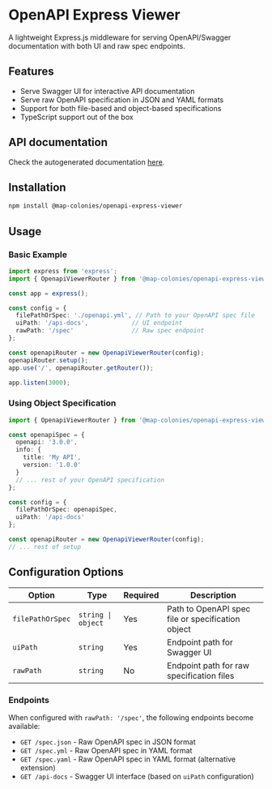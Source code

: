 # OpenAPI Express Viewer

A lightweight Express.js middleware for serving OpenAPI/Swagger documentation with both UI and raw spec endpoints.

## Features

- Serve Swagger UI for interactive API documentation
- Serve raw OpenAPI specification in JSON and YAML formats
- Support for both file-based and object-based specifications
- TypeScript support out of the box

## API documentation
Check the autogenerated documentation [here](https://mapcolonies.github.io/openapi-express-viewer/).


## Installation

```bash
npm install @map-colonies/openapi-express-viewer
```

## Usage

### Basic Example

```typescript
import express from 'express';
import { OpenapiViewerRouter } from '@map-colonies/openapi-express-viewer';

const app = express();

const config = {
  filePathOrSpec: './openapi.yml', // Path to your OpenAPI spec file
  uiPath: '/api-docs',            // UI endpoint
  rawPath: '/spec'                // Raw spec endpoint
};

const openapiRouter = new OpenapiViewerRouter(config);
openapiRouter.setup();
app.use('/', openapiRouter.getRouter());

app.listen(3000);
```

### Using Object Specification

```typescript
import { OpenapiViewerRouter } from '@map-colonies/openapi-express-viewer';

const openapiSpec = {
  openapi: '3.0.0',
  info: {
    title: 'My API',
    version: '1.0.0'
  }
  // ... rest of your OpenAPI specification
};

const config = {
  filePathOrSpec: openapiSpec,
  uiPath: '/api-docs'
};

const openapiRouter = new OpenapiViewerRouter(config);
// ... rest of setup
```

## Configuration Options

| Option | Type | Required | Description |
|--------|------|----------|-------------|
| `filePathOrSpec` | `string \| object` | Yes | Path to OpenAPI spec file or specification object |
| `uiPath` | `string` | Yes | Endpoint path for Swagger UI |
| `rawPath` | `string` | No | Endpoint path for raw specification files |

### Endpoints

When configured with `rawPath: '/spec'`, the following endpoints become available:

- `GET /spec.json` - Raw OpenAPI spec in JSON format
- `GET /spec.yml` - Raw OpenAPI spec in YAML format
- `GET /spec.yaml` - Raw OpenAPI spec in YAML format (alternative extension)
- `GET /api-docs` - Swagger UI interface (based on `uiPath` configuration)
